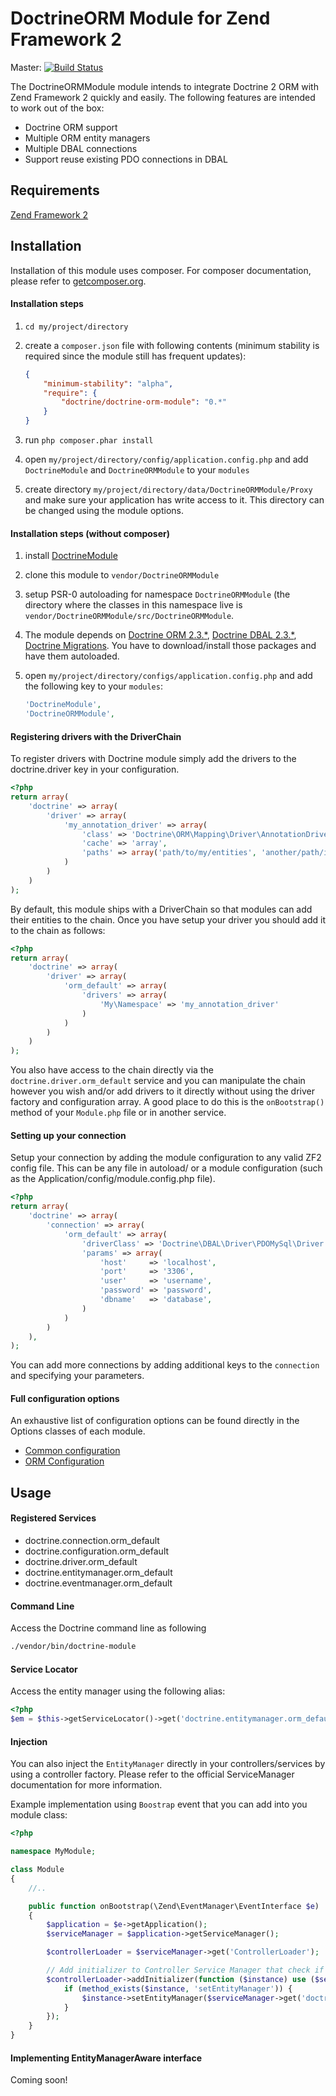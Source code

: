 # DoctrineORM Module for Zend Framework 2

Master: [![Build Status](https://secure.travis-ci.org/doctrine/DoctrineORMModule.png?branch=master)](http://travis-ci.org/doctrine/DoctrineORMModule)

The DoctrineORMModule module intends to integrate Doctrine 2 ORM with Zend Framework 2 quickly
and easily. The following features are intended to work out of the box:

  - Doctrine ORM support
  - Multiple ORM entity managers
  - Multiple DBAL connections
  - Support reuse existing PDO connections in DBAL

## Requirements
[Zend Framework 2](http://www.github.com/zendframework/zf2)

## Installation

Installation of this module uses composer. For composer documentation, please refer to
[getcomposer.org](http://getcomposer.org/).

#### Installation steps

  1. `cd my/project/directory`
  2. create a `composer.json` file with following contents (minimum stability is required since the module still has
     frequent updates):

     ```json
     {
         "minimum-stability": "alpha",
         "require": {
             "doctrine/doctrine-orm-module": "0.*"
         }
     }
     ```
  3. run `php composer.phar install`
  4. open `my/project/directory/config/application.config.php` and add `DoctrineModule` and `DoctrineORMModule` to your `modules`
  5. create directory `my/project/directory/data/DoctrineORMModule/Proxy` and make sure your application has write
     access to it. This directory can be changed using the module options.



#### Installation steps (without composer)

  1. install [DoctrineModule](http://github.com/doctrine/DoctrineModule)
  2. clone this module to `vendor/DoctrineORMModule`
  2. setup PSR-0 autoloading for namespace `DoctrineORMModule` (the directory where the classes in this namespace live 
     is `vendor/DoctrineORMModule/src/DoctrineORMModule`.
  3. The module depends on [Doctrine ORM 2.3.*](https://github.com/doctrine/orm), 
     [Doctrine DBAL 2.3.*](https://github.com/doctrine/dbal), 
     [Doctrine Migrations](https://github.com/doctrine/migrations). You have to download/install those
     packages and have them autoloaded.
  4. open `my/project/directory/configs/application.config.php` and add the following key to your `modules`:

     ```php
     'DoctrineModule',
     'DoctrineORMModule',
     ```

#### Registering drivers with the DriverChain

To register drivers with Doctrine module simply add the drivers to the doctrine.driver key in your configuration.

```php
<?php
return array(
    'doctrine' => array(
        'driver' => array(
            'my_annotation_driver' => array(
                'class' => 'Doctrine\ORM\Mapping\Driver\AnnotationDriver',
                'cache' => 'array',
                'paths' => array('path/to/my/entities', 'another/path/if/i/want')
            )
        )
    )
);
```

By default, this module ships with a DriverChain so that modules can add their entities to the chain. Once you have setup
your driver you should add it to the chain as follows:

```php
<?php
return array(
    'doctrine' => array(
        'driver' => array(
            'orm_default' => array(
                'drivers' => array(
                    'My\Namespace' => 'my_annotation_driver'
                )
            )
        )
    )
);
```

You also have access to the chain directly via the `doctrine.driver.orm_default` service and you can manipulate the
chain however you wish and/or add drivers to it directly without using the driver factory and configuration array. A
good place to do this is the `onBootstrap()` method of your `Module.php` file or in another service.

#### Setting up your connection

Setup your connection by adding the module configuration to any valid ZF2 config file. This can be any file in autoload/
or a module configuration (such as the Application/config/module.config.php file).

```php
<?php
return array(
    'doctrine' => array(
        'connection' => array(
            'orm_default' => array(
                'driverClass' => 'Doctrine\DBAL\Driver\PDOMySql\Driver',
                'params' => array(
                    'host'     => 'localhost',
                    'port'     => '3306',
                    'user'     => 'username',
                    'password' => 'password',
                    'dbname'   => 'database',
                )
            )
        )
    ),
);
```

You can add more connections by adding additional keys to the `connection` and specifying your parameters.

#### Full configuration options

An exhaustive list of configuration options can be found directly in the Options classes of each module.

 * [Common configuration](https://github.com/Doctrine/DoctrineModule/tree/master/src/DoctrineModule/Options)
 * [ORM Configuration](https://github.com/Doctrine/DoctrineORMModule/tree/master/src/DoctrineORMModule/Options)

## Usage

#### Registered Services

 * doctrine.connection.orm_default
 * doctrine.configuration.orm_default
 * doctrine.driver.orm_default
 * doctrine.entitymanager.orm_default
 * doctrine.eventmanager.orm_default

#### Command Line
Access the Doctrine command line as following

```sh
./vendor/bin/doctrine-module
```

#### Service Locator
Access the entity manager using the following alias:

```php
<?php
$em = $this->getServiceLocator()->get('doctrine.entitymanager.orm_default');
```

#### Injection
You can also inject the `EntityManager` directly in your controllers/services by using a controller factory. Please
refer to the official ServiceManager documentation for more information.

Example implementation using `Boostrap` event that you can add into you module class:
```php
<?php

namespace MyModule;

class Module
{
    //..

    public function onBootstrap(\Zend\EventManager\EventInterface $e)
    {
        $application = $e->getApplication();
        $serviceManager = $application->getServiceManager();

        $controllerLoader = $serviceManager->get('ControllerLoader');

        // Add initializer to Controller Service Manager that check if controllers needs entity manager injection
        $controllerLoader->addInitializer(function ($instance) use ($serviceManager) {
            if (method_exists($instance, 'setEntityManager')) {
                $instance->setEntityManager($serviceManager->get('doctrine.entitymanager.orm_default'));
            }
        });
    }
}
```

#### Implementing EntityManagerAware interface
Coming soon!
